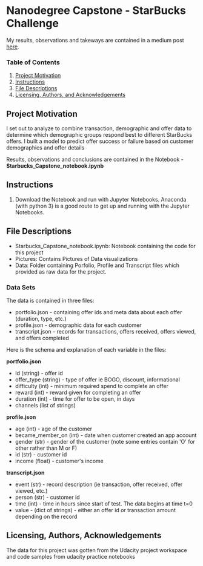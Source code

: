 # Nanodegree Capstone - StarBucks Challenge

My results, observations and takeways are contained in a medium post [here](https://medium.com/@ebube_eze/surprising-takeaways-from-the-stack-overflow-survey-results-485fdfc6fc3d?sk=fc876c5cd48896928e6a3f21e48bca36).

### Table of Contents

1. [Project Motivation](#motivation)
2. [Instructions](#instructions)
3. [File Descriptions](#files)
4. [Licensing, Authors, and Acknowledgements](#licensing)


## Project Motivation<a name="motivation"></a>
I set out to analyze to combine transaction, demographic and offer data to determine which demographic groups respond best to different StarBucks offers. I built a model to predict offer success or failure based on customer demographics and offer details 

Results, observations and conclusions are contained in the Notebook - **Starbucks_Capstone_notebook.ipynb**

## Instructions <a name="instructions"></a>
1. Download the Notebook and run with Jupyter Notebooks. Anaconda (with python 3) is a good route to get up and running with the Jupyter Notebooks.




## File Descriptions <a name="files"></a>
* Starbucks_Capstone_notebook.ipynb: Notebook containing the code for this project
* Pictures: Contains Pictures of Data visualizations
* Data: Folder containing Porfolio, Profile and Transcript files which provided as raw data for the project.

### Data Sets

The data is contained in three files:

* portfolio.json - containing offer ids and meta data about each offer (duration, type, etc.)
* profile.json - demographic data for each customer
* transcript.json - records for transactions, offers received, offers viewed, and offers completed

Here is the schema and explanation of each variable in the files:

**portfolio.json**
* id (string) - offer id
* offer_type (string) - type of offer ie BOGO, discount, informational
* difficulty (int) - minimum required spend to complete an offer
* reward (int) - reward given for completing an offer
* duration (int) - time for offer to be open, in days
* channels (list of strings)

**profile.json**
* age (int) - age of the customer 
* became_member_on (int) - date when customer created an app account
* gender (str) - gender of the customer (note some entries contain 'O' for other rather than M or F)
* id (str) - customer id
* income (float) - customer's income

**transcript.json**
* event (str) - record description (ie transaction, offer received, offer viewed, etc.)
* person (str) - customer id
* time (int) - time in hours since start of test. The data begins at time t=0
* value - (dict of strings) - either an offer id or transaction amount depending on the record


## Licensing, Authors, Acknowledgements<a name="licensing"></a>

The data for this project was gotten from the Udacity project workspace and code samples from udacity practice notebooks 

